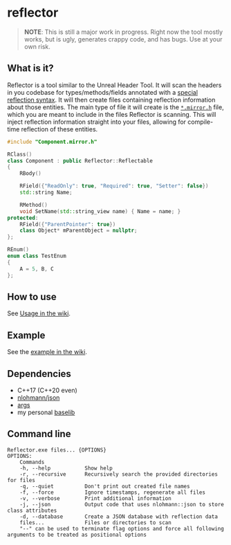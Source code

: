 # reflector

> **NOTE**: This is still a major work in progress. Right now the tool mostly works, but is ugly, generates crappy code, and has bugs. Use at your own risk.

## What is it?

Reflector is a tool similar to the Unreal Header Tool. It will scan the headers in you codebase for types/methods/fields annotated with a [special reflection syntax](https://github.com/ghassanpl/reflector/wiki/Usage#code-requirements). It will then create files containing reflection information about those entities. The main type of file it will create is the [`*.mirror.h`](https://github.com/ghassanpl/reflector/wiki/Artifacts#mirrorh) file, which you are meant to include in the files Reflector is scanning. This will inject reflection information straight into your files, allowing for compile-time reflection of these entities.

```c++
#include "Component.mirror.h"

RClass()
class Component : public Reflector::Reflectable
{
	RBody()

	RField({"ReadOnly": true, "Required": true, "Setter": false})
	std::string Name;

	RMethod()
	void SetName(std::string_view name) { Name = name; }
protected:
	RField({"ParentPointer": true})
	class Object* mParentObject = nullptr;
};

REnum()
enum class TestEnum
{
	A = 5, B, C
};
```

## How to use

See [Usage in the wiki](https://github.com/ghassanpl/reflector/wiki/Usage).

## Example

See the [example in the wiki](https://github.com/ghassanpl/reflector/wiki/Example).

## Dependencies

* C++17 (C++20 even)
* [nlohmann/json](https://github.com/nlohmann/json/)
* [args](https://github.com/Taywee/args)
* my personal [baselib](https://github.com/ghassanpl/baselib)

## Command line

	Reflector.exe files... {OPTIONS}
	OPTIONS:
		Commands
		-h, --help           Show help
		-r, --recursive      Recursively search the provided directories for files
		-q, --quiet          Don't print out created file names
		-f, --force          Ignore timestamps, regenerate all files
		-v, --verbose        Print additional information
		-j, --json           Output code that uses nlohmann::json to store class attributes
		-d, --database       Create a JSON database with reflection data
		files...             Files or directories to scan
		"--" can be used to terminate flag options and force all following arguments to be treated as positional options
